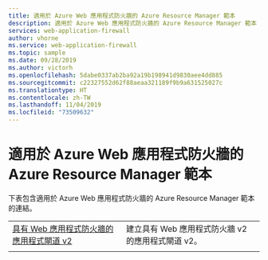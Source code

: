 ```yaml
---
title: 適用於 Azure Web 應用程式防火牆的 Azure Resource Manager 範本
description: 適用於 Azure Web 應用程式防火牆的 Azure Resource Manager 範本
services: web-application-firewall
author: vhorne
ms.service: web-application-firewall
ms.topic: sample
ms.date: 09/28/2019
ms.author: victorh
ms.openlocfilehash: 5dabe0337ab2ba92a19b198941d9830aee4dd885
ms.sourcegitcommit: c22327552d62f88aeaa321189f9b9a631525027c
ms.translationtype: HT
ms.contentlocale: zh-TW
ms.lasthandoff: 11/04/2019
ms.locfileid: "73509632"
---
```

# <a name="azure-resource-manager-templates-for-azure-web-application-firewall"></a>適用於 Azure Web 應用程式防火牆的 Azure Resource Manager 範本

下表包含適用於 Azure Web 應用程式防火牆的 Azure Resource Manager 範本的連結。

| | |
|---|---|
| [具有 Web 應用程式防火牆的應用程式閘道 v2](https://azure.microsoft.com/resources/templates/ag-docs-wafv2/) | 建立具有 Web 應用程式防火牆 v2 的應用程式閘道 v2。|
| | |
